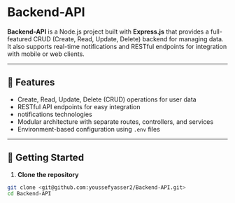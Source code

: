 # Backend-API

**Backend-API** is a Node.js project built with **Express.js** that provides a full-featured CRUD (Create, Read, Update, Delete) backend for managing data.  
It also supports real-time notifications and RESTful endpoints for integration with mobile or web clients.

---

## 🌟 Features

- Create, Read, Update, Delete (CRUD) operations for user data
- RESTful API endpoints for easy integration
- notifications technologies
- Modular architecture with separate routes, controllers, and services
- Environment-based configuration using `.env` files

---

## 🚀 Getting Started

1. **Clone the repository**
```bash
git clone <git@github.com:youssefyasser2/Backend-API.git>
cd Backend-API
